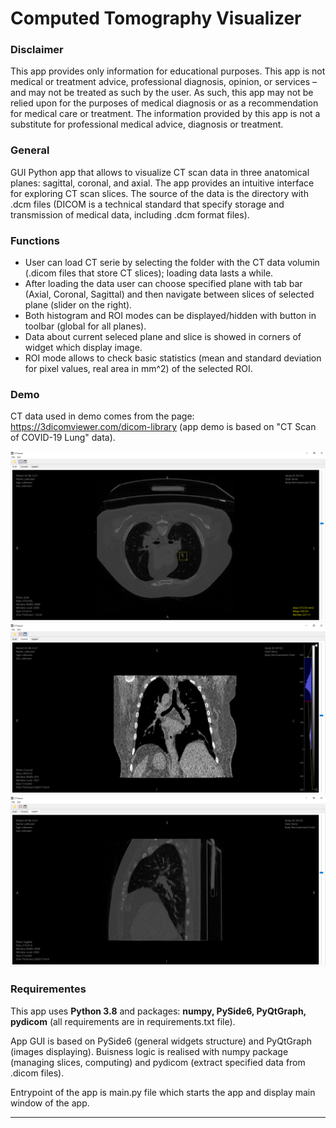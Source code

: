 # Computed Tomography Visualizer

### Disclaimer
This app provides only information for educational purposes. This app is not medical or treatment advice, professional diagnosis, opinion, or services – and may not be treated as such by the user. As such, this app may not be relied upon for the purposes of medical diagnosis or as a recommendation for medical care or treatment. The information provided by this app is not a substitute for professional medical advice, diagnosis or treatment.

### General
GUI Python app that allows to visualize CT scan data in three anatomical planes: sagittal, coronal, and axial. The app provides an intuitive interface for exploring CT scan slices. The source of the data is the directory with .dcm files (DICOM is a technical standard that specify storage and transmission of medical data, including .dcm format files).

### Functions
- User can load CT serie by selecting the folder with the CT data volumin (.dicom files that store CT slices); loading data lasts a while.
- After loading the data user can choose specified plane with tab bar (Axial, Coronal, Sagittal) and then navigate between slices of selected plane (slider on the right). 
- Both histogram and ROI modes can be displayed/hidden with button in toolbar (global for all planes).
- Data about current seleced plane and slice is showed in corners of widget which display image.
- ROI mode allows to check basic statistics (mean and standard deviation for pixel values, real area in mm^2) of the selected ROI.

### Demo
CT data used in demo comes from the page: https://3dicomviewer.com/dicom-library (app demo is based on "CT Scan of COVID-19 Lung" data).

![Axial plane with ROI mode](./demo-images/1.png)
![Coronal plane with histogram mode](./demo-images/2.png)
![Saggital plane](./demo-images/3.png)


### Requirementes 
This app uses **Python 3.8** and packages: **numpy, PySide6, PyQtGraph, pydicom** (all requirements are in requirements.txt file).

App GUI is based on PySide6 (general widgets structure) and PyQtGraph (images displaying). Buisness logic is realised with numpy package (managing slices, computing) and pydicom (extract specified data from .dicom files).

Entrypoint of the app is main.py file which starts the app and display main window of the app.
***



